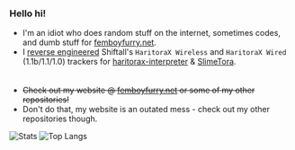 ### Hello hi!
* I'm an idiot who does random stuff on the internet, sometimes codes, and dumb stuff for [femboyfurry.net](https://femboyfurry.net).<br>
* I [reverse engineered](https://github.com/JovannMC/haritora-gx-poc) Shiftall's `HaritoraX Wireless` and `HaritoraX Wired` (1.1b/1.1/1.0) trackers for [haritorax-interpreter](https://github.com/JovannMC/haritorax-interpreter) & [SlimeTora](https://github.com/OCSYT/SlimeTora).<br><br><br>
* ~~Check out my website @ [femboyfurry.net](https://femboyfurry.net) or some of my other repositories!~~
* Don't do that, my website is an outated mess - check out my other repositories though.

![Stats](https://github-readme-stats.vercel.app/api?username=JovannMC&&hide_title=true&show_icons=true&theme=github_dark&hide_border=true)
![Top Langs](https://github-readme-stats.vercel.app/api/top-langs/?username=JovannMC&hide_title=true&theme=github_dark&hide_border=true&layout=compact)
